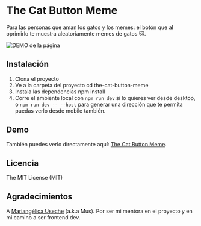 #  The Cat Button Meme

Para las personas que aman los gatos y los memes: el botón que al oprimirlo te muestra aleatoriamente memes de gatos 🐱.

![DEMO de la página](https://github.com/juanexplosions/the-cat-meme-button/assets/56806107/0279e402-983e-40b9-8f5c-2f9bbdb457e4)

## Instalación
1. Clona el proyecto
2. Ve a la carpeta del proyecto cd the-cat-button-meme
3. Instala las dependencias npm install
4. Corre el ambiente local con `npm run dev` si lo quieres ver desde desktop, o `npm run dev -- --host` para generar una dirección que te permita puedas verlo desde mobile también.

## Demo
También puedes verlo directamente aquí: [The Cat Button Meme](https://the-cat-meme-button.netlify.app/).

## Licencia
The MIT License (MIT)

## Agradecimientos
A [Mariangélica Useche](https://github.com/musartedev) (a.k.a Mus). Por ser mi mentora en el proyecto y en mi camino a ser frontend dev.
